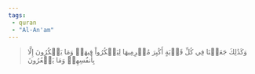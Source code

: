 ```yaml
---
tags: 
 - quran 
 - "Al-An'am"
---
```


> وَكَذَٰلِكَ جَعَلۡنَا فِي كُلِّ قَرۡيَةٍ أَكَٰبِرَ مُجۡرِمِيهَا لِيَمۡكُرُواْ فِيهَاۖ وَمَا يَمۡكُرُونَ إِلَّا بِأَنفُسِهِمۡ وَمَا يَشۡعُرُونَ
